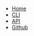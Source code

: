 * [Home](@root/)
* [CLI](@root/cli//)
* [API](@root/api//)
* [Github](https://github.com/dmulholl/janus-go)
